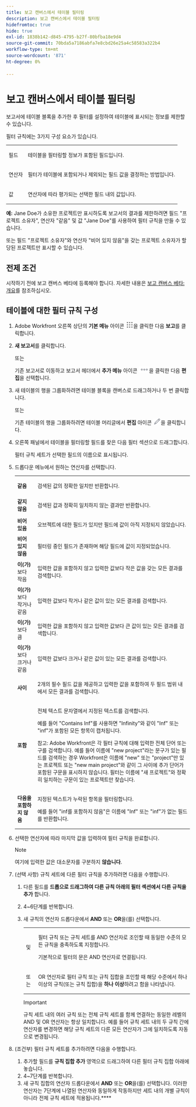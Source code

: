 ```yaml
---
title: 보고 캔버스에서 테이블 필터링
description: 보고 캔버스에서 테이블 필터링
hidefromtoc: true
hide: true
exl-id: 1838b142-d845-4795-b27f-80bfba18e9d4
source-git-commit: 70bda5a7186abfa7e8cbd26e25a4c58583a322b4
workflow-type: tm+mt
source-wordcount: '871'
ht-degree: 0%

---
```


# 보고 캔버스에서 테이블 필터링

보고서에 테이블 블록을 추가한 후 필터를 설정하여 테이블에 표시되는 정보를 제한할 수 있습니다.

필터 규칙에는 3가지 구성 요소가 있습니다.

<table style="table-layout:auto"> 
 <col> 
 <col> 
 <tbody> 
  <tr> 
   <td role="rowheader">필드</td> 
   <td> <p>테이블을 필터링할 정보가 포함된 필드입니다.</p> </td> 
  </tr> 
  <tr> 
   <td role="rowheader">연산자</td> 
   <td> <p>필터가 테이블에 포함되거나 제외되는 필드 값을 결정하는 방법입니다. </p> </td> 
  </tr> 
  <tr> 
   <td role="rowheader">값</td> 
   <td> <p>연산자에 따라 평가되는 선택한 필드 내의 값입니다.</p> </td> 
  </tr> 
 </tbody> 
</table>

**예:** Jane Doe가 소유한 프로젝트만 표시하도록 보고서의 결과를 제한하려면 필드 &quot;프로젝트 소유자&quot;, 연산자 &quot;같음&quot; 및 값 &quot;Jane Doe&quot;를 사용하여 필터 규칙을 만들 수 있습니다.

또는 필드 &quot;프로젝트 소유자&quot;와 연산자 &quot;비어 있지 않음&quot;을 갖는 프로젝트 소유자가 할당된 프로젝트만 표시할 수 있습니다.

## 전제 조건

시작하기 전에 보고 캔버스 베타에 등록해야 합니다. 자세한 내용은 [보고 캔버스 베타: 개요](/help/quicksilver/product-announcements/betas/canvas-dashboards-beta/reporting-canvas-beta-overview.md)를 참조하십시오.

## 테이블에 대한 필터 규칙 구성

1. Adobe Workfront 오른쪽 상단의 **기본 메뉴** 아이콘 ![기본 메뉴 아이콘](assets/main-menu-icon.png)을 클릭한 다음 **보고**&#x200B;를 클릭합니다.

1. **새 보고서**&#x200B;를 클릭합니다.

   또는

   기존 보고서로 이동하고 보고서 헤더에서 **추가 메뉴** 아이콘 ![추가 아이콘](assets/more-icon.png)을 클릭한 다음 **편집**&#x200B;을 선택합니다.

1. 새 테이블의 행을 그룹화하려면 테이블 블록을 캔버스로 드래그하거나 두 번 클릭합니다.

   또는

   기존 테이블의 행을 그룹화하려면 테이블 머리글에서 **편집** 아이콘 ![편집 아이콘](assets/edit-icon.png)을 클릭합니다.

1. 오른쪽 패널에서 테이블을 필터링할 필드를 찾은 다음 필터 섹션으로 드래그합니다.

   필터 규칙 세트가 선택한 필드의 이름으로 표시됩니다.

1. 드롭다운 메뉴에서 원하는 연산자를 선택합니다.

   <table style="table-layout:auto"> 
    <col> 
    <col> 
    <tbody> 
     <tr> 
      <td role="rowheader"><strong>같음</strong> </td> 
      <td> <p>검색된 값의 정확한 일치만 반환합니다.</p> </td> 
     </tr> 
     <tr> 
      <td role="rowheader"><strong>같지 않음</strong> </td> 
      <td> <p>검색된 값과 정확히 일치하지 않는 결과만 반환합니다.</p> </td> 
     </tr> 
     <tr> 
      <td role="rowheader"><strong>비어 있음</strong> </td> 
      <td> <p>오브젝트에 대한 필드가 있지만 필드에 값이 아직 지정되지 않았습니다.</p> </td> 
     </tr> 
     <tr> 
      <td role="rowheader"><strong>비어 있지 않음</strong> </td> 
      <td> <p>필터링 중인 필드가 존재하며 해당 필드에 값이 지정되었습니다.</p> </td> 
     </tr> 
     <tr> 
      <td role="rowheader"><strong>이(가) </strong>보다 작음 </td> 
      <td> <p>입력한 값을 포함하지 않고 입력한 값보다 작은 값을 갖는 모든 결과를 검색합니다.</p> </td> 
     </tr> 
     <tr> 
      <td role="rowheader"><strong>이(가) </strong>보다 작거나 같음 </td> 
      <td> <p>입력한 값보다 작거나 같은 값이 있는 모든 결과를 검색합니다.</p> </td> 
     </tr> 
     <tr> 
      <td role="rowheader"><strong>이(가) </strong>보다 큼 </td> 
      <td> <p>입력한 값을 포함하지 않고 입력한 값보다 큰 값이 있는 모든 결과를 검색합니다.</p> </td> 
     </tr> 
     <tr> 
      <td role="rowheader"><strong>이(가) </strong>보다 크거나 같음 </td> 
      <td> <p>입력한 값보다 크거나 같은 값이 있는 모든 결과를 검색합니다.</p> </td> 
     </tr> 
     <tr> 
      <td role="rowheader"><strong>사이</strong> </td> 
      <td> <p>2개의 필수 필드 값을 제공하고 입력한 값을 포함하여 두 필드 범위 내에서 모든 결과를 검색합니다.</p> </td> 
     </tr> 
     <tr> 
      <td role="rowheader"><strong>포함</strong> </td> 
      <td> <p>전체 텍스트 문자열에서 지정된 텍스트를 검색합니다.</p> <p>예를 들어 "Contains Inf"를 사용하면 "Infinity"와 같이 "Inf" 또는 "inf"가 포함된 모든 항목이 캡처됩니다.</p> <p>참고: Adobe Workfront은 각 필터 규칙에 대해 입력한 전체 단어 또는 구를 검색합니다. 예를 들어 이름에 "new project"라는 문구가 있는 필드를 검색하는 경우 Workfront은 이름에 "new" 또는 "project"만 있는 프로젝트 또는 "new main project"와 같이 그 사이에 추가 단어가 포함된 구문을 표시하지 않습니다. 필터는 이름에 "새 프로젝트"와 정확히 일치하는 구문이 있는 프로젝트만 찾습니다.</p> </td> 
     </tr> 
     <tr> 
      <td role="rowheader"><strong>다음을 포함하지 않음</strong> </td> 
      <td> <p>지정된 텍스트가 누락된 항목을 필터링합니다.</p> <p>예를 들어 "inf를 포함하지 않음"은 이름에 "Inf" 또는 "inf"가 없는 필드를 반환합니다.</p> </td> 
     </tr> 
    </tbody> 
   </table>

1. 선택한 연산자에 따라 마지막 값을 입력하여 필터 규칙을 완료합니다.

   >[!NOTE]
   >
   >여기에 입력한 값은 대소문자를 구분하지 **않습니다**.

1. (선택 사항) 규칙 세트에 다른 필터 규칙을 추가하려면 다음을 수행합니다.

   1. 다른 필드를 **드롭으로 드래그하여 다른 규칙 아래의 필터 섹션에서 다른 규칙을 추가** 합니다.
   1. 4~6단계를 반복합니다.
   1. 새 규칙의 연산자 드롭다운에서 **AND** 또는 **OR**&#x200B;을(를) 선택합니다.

      <table style="table-layout:auto"> 
       <col> 
       </col> 
       <col> 
       </col> 
       <tbody> 
        <tr> 
         <td role="rowheader"> <p>및</p> </td> 
         <td> <p>필터 규칙 또는 규칙 세트를 AND 연산자로 조인할 때 동일한 수준의 모든 규칙을 충족하도록 지정합니다.</p> <p>기본적으로 필터의 문은 AND 연산자로 연결됩니다.</p> </td> 
        </tr> 
        <tr> 
         <td role="rowheader"> <p>또는</p> </td> 
         <td> <p>OR 연산자로 필터 규칙 또는 규칙 집합을 조인할 때 해당 수준에서 하나 이상의 규칙(또는 규칙 집합)을 <strong>하나 이상</strong>하려고 함을 나타냅니다.</p> </td> 
        </tr> 
       </tbody> 
      </table>

      >[!IMPORTANT]
      >
      >규칙 세트 내의 여러 규칙 또는 전체 규칙 세트를 함께 연결하는 동일한 레벨의 AND 및 OR 연산자는 항상 일치합니다. 예를 들어 규칙 세트 내의 두 규칙 간에 연산자를 변경하면 해당 규칙 세트의 다른 모든 연산자가 그에 일치하도록 자동으로 변경됩니다.

1. (조건부) 필터 규칙 세트를 추가하려면 다음을 수행합니다.

   1. 추가할 필드를 **규칙 집합 추가** 영역으로 드래그하여 다른 필터 규칙 집합 아래에 놓습니다.
   1. 4~7단계를 반복합니다.
   1. 새 규칙 집합의 연산자 드롭다운에서 **AND** 또는 **OR**&#x200B;을(를) 선택합니다. 이러한 연산자는 7단계에 나열된 연산자와 동일하게 작동하지만 세트 내의 개별 규칙이 아니라 전체 규칙 세트에 적용됩니다.****

